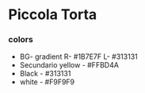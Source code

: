# Piccola Torta

### colors
* BG- gradient R- #1B7E7F L- #313131
* Secundario yellow - #FFBD4A
* Black - #313131
* white - #F9F9F9

